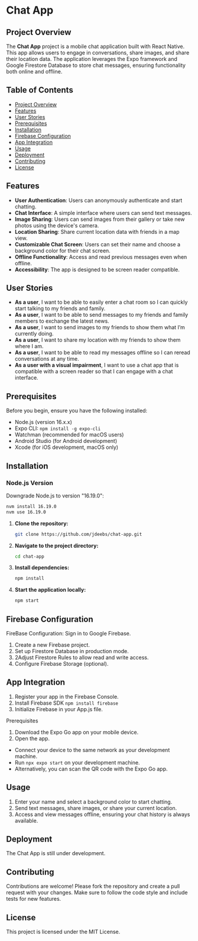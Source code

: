 # Chat App

## Project Overview

The **Chat App** project is a mobile chat application built with React Native. This app allows users to engage in conversations, share images, and share their location data. The application leverages the Expo framework and Google Firestore Database to store chat messages, ensuring functionality both online and offline.

## Table of Contents

- [Project Overview](#project-overview)
- [Features](#features)
- [User Stories](#user-stories)
- [Prerequisites](#prerequisites)
- [Installation](#installation)
- [Firebase Configuration](#firebase-configuration)
- [App Integration](#app-integration)
- [Usage](#usage)
- [Deployment](#deployment)
- [Contributing](#contributing)
- [License](#license)

## Features

- **User Authentication**: Users can anonymously authenticate and start chatting.
- **Chat Interface**: A simple interface where users can send text messages.
- **Image Sharing**: Users can send images from their gallery or take new photos using the device's camera.
- **Location Sharing**: Share current location data with friends in a map view.
- **Customizable Chat Screen**: Users can set their name and choose a background color for their chat screen.
- **Offline Functionality**: Access and read previous messages even when offline.
- **Accessibility**: The app is designed to be screen reader compatible.

## User Stories

- **As a user**, I want to be able to easily enter a chat room so I can quickly start talking to my friends and family.
- **As a user**, I want to be able to send messages to my friends and family members to exchange the latest news.
- **As a user**, I want to send images to my friends to show them what I’m currently doing.
- **As a user**, I want to share my location with my friends to show them where I am.
- **As a user**, I want to be able to read my messages offline so I can reread conversations at any time.
- **As a user with a visual impairment**, I want to use a chat app that is compatible with a screen reader so that I can engage with a chat interface.

## Prerequisites

Before you begin, ensure you have the following installed:

- Node.js (version 16.x.x)
- Expo CLI: `npm install -g expo-cli`
- Watchman (recommended for macOS users)
- Android Studio (for Android development)
- Xcode (for iOS development, macOS only)

## Installation

### Node.js Version

Downgrade Node.js to version "16.19.0":

```bash
nvm install 16.19.0
nvm use 16.19.0
```

1. **Clone the repository:**

    ```sh
    git clone https://github.com/jdeebs/chat-app.git
    ```

2. **Navigate to the project directory:**

    ```sh
    cd chat-app
    ```

3. **Install dependencies:**

    ```sh
    npm install
    ```

4. **Start the application locally:**

    ```sh
    npm start
    ```
    
## Firebase Configuration

FireBase Configuration: Sign in to Google Firebase.

1. Create a new Firebase project.
2. Set up Firestore Database in production mode.
3. 2Adjust Firestore Rules to allow read and write access.
4. Configure Firebase Storage (optional).

## App Integration

1. Register your app in the Firebase Console.
2. Install Firebase SDK
```npm install firebase```
3. Initialize Firebase in your App.js file.

Prerequisites

1. Download the Expo Go app on your mobile device.
2. Open the app.
- Connect your device to the same network as your development machine.
- Run ```npx expo start``` on your development machine.
- Alternatively, you can scan the QR code with the Expo Go app.

## Usage

1. Enter your name and select a background color to start chatting.
2. Send text messages, share images, or share your current location.
3. Access and view messages offline, ensuring your chat history is always available.

## Deployment

The Chat App is still under development.

## Contributing

Contributions are welcome! Please fork the repository and create a pull request with your changes. Make sure to follow the code style and include tests for new features.

## License

This project is licensed under the MIT License.
